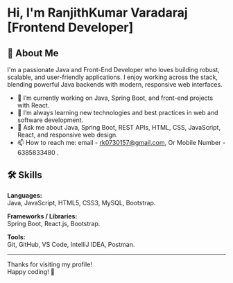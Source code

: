 # Hi, I'm RanjithKumar  Varadaraj [Frontend Developer]

## 🚀 About Me

I'm a passionate Java and Front-End Developer who loves building robust, scalable, and user-friendly applications. I enjoy working across the stack, blending powerful Java backends with modern, responsive web interfaces.

- 🔭 I’m currently working on Java, Spring Boot, and front-end projects with React.
- 🌱 I’m always learning new technologies and best practices in web and software development.
- 💬 Ask me about Java, Spring Boot, REST APIs, HTML, CSS, JavaScript, React, and responsive web design.
- 📫 How to reach me: email - rk0730157@gmail.com,  Or Mobile Number - 6385833480 .

## 🛠️ Skills

**Languages:**  
Java, JavaScript, HTML5, CSS3, MySQL, Bootstrap.

**Frameworks / Libraries:**  
Spring Boot, React.js, Bootstrap.

**Tools:**  
Git, GitHub, VS Code, IntelliJ IDEA, Postman.

---

Thanks for visiting my profile!  
Happy coding! 🚀
